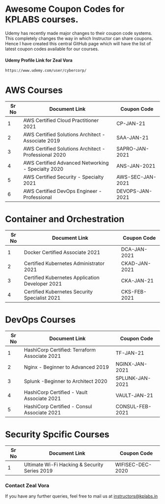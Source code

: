 # Awesome Coupon Codes for KPLABS courses.

Udemy has recently made major changes to their coupon code systems. This completely changes the way in which Instructor can share coupons. Hence I have created this central GitHub page which will have the list of latest coupon codes available for our courses.

#### Udemy Profile Link for Zeal Vora

```sh
https://www.udemy.com/user/cybercorp/
```

# AWS Courses 

| Sr No | Document Link | Coupon Code |
| ------ | ------ | ------ |
| 1 |AWS Certified Cloud Practitioner 2021 | CP-JAN-21	 | 
| 2 |AWS Certified Solutions Architect - Associate  2019| SAA-JAN-21 |
| 3 |AWS Certified Solutions Architect - Professional 2020 | SAPRO-JAN-2021 |
| 4 |AWS Certified Advanced Networking - Specialty 2020 | ANS-JAN-2021 |
| 5 |AWS Certified Security - Specialty 2021 | AWS-SEC-JAN-2021 |
| 6 |AWS Certified DevOps Engineer - Professional | DEVOPS-JAN-2021 |

# Container and Orchestration

| Sr No | Document Link | Coupon Code |
| ------ | ------ | ------ |
| 1 | Docker Certified Associate 2021 | DCA-JAN-2021 | 
| 2 | Certified Kubernetes Administrator 2021 | CKAD-JAN-2021	 | 
| 3 | Certified Kubernetes Application Developer 2021 | CKA-JAN-21 | 
| 4 | Certified Kubernetes Security Specialist 2021 | CKS-FEB-2021 | 

# DevOps Courses

| Sr No | Document Link | Coupon Code |
| ------ | ------ | ------ |
| 1 | HashiCorp Certified: Terraform Associate 2021 | TF-JAN-21 | 
| 2 | Nginx - Beginner to Advanced 2019 | NGINX-JAN-2021 | 
| 3 | Splunk  -Beginner to Architect 2020 | SPLUNK-JAN-2021 | 
| 4 | HashiCorp Certified - Vault Associate 2021 | VAULT-JAN-21 | 
| 5 | HashiCorp Certified - Consul Associate 2021 | CONSUL-FEB-2021 | 


# Security Spcific Courses

| Sr No | Document Link | Coupon Code |
| ------ | ------ | ------ |
| 1 | Ultimate Wi-Fi Hacking & Security Series 2019 | WIFISEC-DEC-2020 | 


### Contact Zeal Vora
If you have any further queries, feel free to mail us at instructors@kplabs.in
